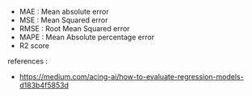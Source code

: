 

* MAE : Mean absolute error
* MSE : Mean Squared error
* RMSE : Root Mean Squared error
* MAPE : Mean Absolute percentage error
* R2 score


references : 
- https://medium.com/acing-ai/how-to-evaluate-regression-models-d183b4f5853d

